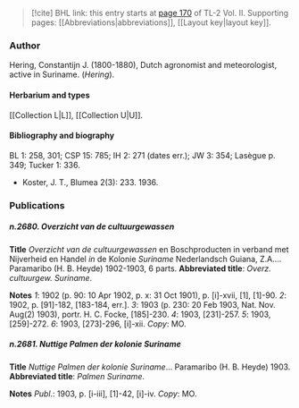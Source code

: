 > [!cite] BHL link: this entry starts at [page 170](https://www.biodiversitylibrary.org/item/103253#page/196/mode/1up) of TL-2 Vol. II.
> Supporting pages: [[Abbreviations|abbreviations]], [[Layout key|layout key]].

### Author

Hering, Constantijn J. (1800-1880), Dutch agronomist and meteorologist, active in Suriname. (*Hering*).

#### Herbarium and types

[[Collection L|L]], [[Collection U|U]].

#### Bibliography and biography

BL 1: 258, 301; CSP 15: 785; IH 2: 271 (dates err.); JW 3: 354; Lasègue p. 349; Tucker 1: 336.
- Koster, J. T., Blumea 2(3): 233. 1936.

### Publications

##### n.2680. Overzicht van de cultuurgewassen

**Title**
*Overzicht van de cultuurgewassen* en Boschproducten in verband met Nijverheid en Handel *in* de Kolonie *Suriname* Nederlandsch Guiana, Z.A.... Paramaribo (H. B. Heyde) 1902-1903, 6 parts.
**Abbreviated title**: *Overz. cultuurgew. Suriname*.

**Notes**
*1*: 1902 (p. 90: 10 Apr 1902, p. x: 31 Oct 1901), p. \[i\]-xvii, \[1\], \[1\]-90.
*2*: 1902, p. \[91\]-182, \[183-184, err.\].
*3*: 1903 (p. 230: 20 Feb 1903, Nat. Nov. Aug(2) 1903), portr. H. C. Focke, \[185\]-230.
*4*: 1903, \[231\]-257.
*5*: 1903, \[259\]-272.
*6*: 1903, \[273\]-296, \[i\]-xii.
*Copy*: MO.

##### n.2681. Nuttige Palmen der kolonie Suriname

**Title**
*Nuttige Palmen der kolonie Suriname*... Paramaribo (H. B. Heyde) 1903.
**Abbreviated title**: *Palmen Suriname*.

**Notes**
*Publ*.: 1903, p. \[i-iii\], \[1\]-42, \[i\]-iv. *Copy*: MO.

